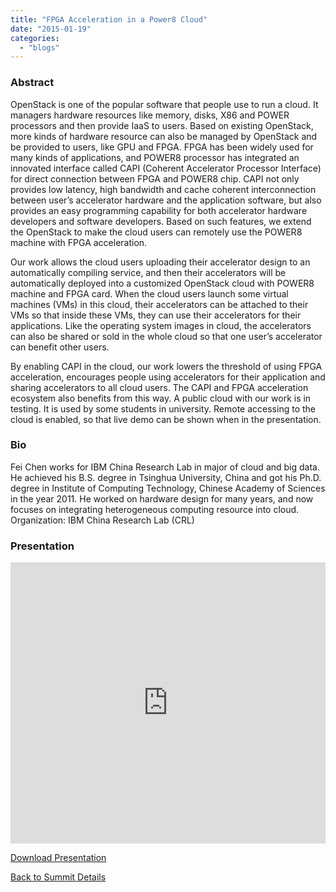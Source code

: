 ```yaml
---
title: "FPGA Acceleration in a Power8 Cloud"
date: "2015-01-19"
categories: 
  - "blogs"
---
```


### Abstract

OpenStack is one of the popular software that people use to run a cloud. It managers hardware resources like memory, disks, X86 and POWER processors and then provide IaaS to users. Based on existing OpenStack, more kinds of hardware resource can also be managed by OpenStack and be provided to users, like GPU and FPGA. FPGA has been widely used for many kinds of applications, and POWER8 processor has integrated an innovated interface called CAPI (Coherent Accelerator Processor Interface) for direct connection between FPGA and POWER8 chip. CAPI not only provides low latency, high bandwidth and cache coherent interconnection between user’s accelerator hardware and the application software, but also provides an easy programming capability for both accelerator hardware developers and software developers. Based on such features, we extend the OpenStack to make the cloud users can remotely use the POWER8 machine with FPGA acceleration.

Our work allows the cloud users uploading their accelerator design to an automatically compiling service, and then their accelerators will be automatically deployed into a customized OpenStack cloud with POWER8 machine and FPGA card. When the cloud users launch some virtual machines (VMs) in this cloud, their accelerators can be attached to their VMs so that inside these VMs, they can use their accelerators for their applications. Like the operating system images in cloud, the accelerators can also be shared or sold in the whole cloud so that one user’s accelerator can benefit other users.

By enabling CAPI in the cloud, our work lowers the threshold of using FPGA acceleration, encourages people using accelerators for their application and sharing accelerators to all cloud users. The CAPI and FPGA acceleration ecosystem also benefits from this way. A public cloud with our work is in testing. It is used by some students in university. Remote accessing to the cloud is enabled, so that live demo can be shown when in the presentation.

### Bio

Fei Chen works for IBM China Research Lab in major of cloud and big data. He achieved his B.S. degree in Tsinghua University, China and got his Ph.D. degree in Institute of Computing Technology, Chinese Academy of Sciences in the year 2011. He worked on hardware design for many years, and now focuses on integrating heterogeneous computing resource into cloud. Organization: IBM China Research Lab (CRL)

### Presentation

<iframe src="https://openpowerfoundation.org/wp-content/uploads/2015/03/Chen-Fei_OPFS2015_IBM_031315_final.pdf" width="100%" height="450" frameborder="0"></iframe>

 [Download Presentation](https://openpowerfoundation.org/wp-content/uploads/2015/03/Chen-Fei_OPFS2015_IBM_031315_final.pdf)

[Back to Summit Details](javascript:history.back())
